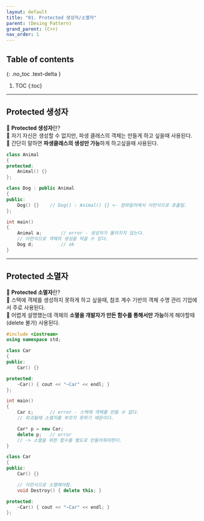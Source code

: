 ```yaml
---
layout: default
title: "01. Protected 생성자/소멸자"
parent: (Desing Pattern)
grand_parent: (C++)
nav_order: 1
---
```


## Table of contents
{: .no_toc .text-delta }

1. TOC
{:toc}

---

## Protected 생성자

🦄 **Protected 생성자**란?<br>
🦄 자기 자신은 생성할 수 없지만, 파생 클래스의 객체는 만들게 하고 싶을때 사용된다.<br>
🦄 간단히 말하면 **파생클래스의 생성만 가능**하게 하고싶을때 사용된다.

```cpp
class Animal
{
protected:
    Animal() {}
};

class Dog : public Animal
{
public:
    Dog() {}    // Dog() : Animal() {} <- 컴파일러에서 이런식으로 호출됨.
};

int main()
{
    Animal a;       // error - 생성자가 불러지지 않는다.
    // 이런식으로 객체의 생성을 막을 수 있다.
    Dog d;          // ok
}
```

---

## Protected 소멸자

🦄 **Protected 소멸자**란?<br>
🦄 스택에 객체를 생성하지 못하게 하고 싶을때, 참조 계수 기반의 객체 수명 관리 기업에서 주로 사용된다.<br>
🦄 어렵게 설명했는데 객체의 **소멸을 개발자가 만든 함수를 통해서만 가능**하게 해야할때(delete 불가) 사용된다.

```cpp
#include <iostream>
using namespace std;

class Car
{
public:
    Car() {}

protected:
    ~Car() { cout << "~Car" << endl; }
};

int main()
{
    Car c;      // error - 스택에 객체를 만들 수 없다.
    // 파괴될때 소멸자를 부르지 못하기 때문이다.

    Car* p = new Car;
    delete p;   // error
    // -> 소멸을 위한 함수를 별도로 만들어줘야한다.
}
```

```cpp
class Car
{
public:
    Car() {}

    // 이런식으로 소멸해야함.
    void Destroy() { delete this; }

protected:
    ~Car() { cout << "~Car" << endl; }
};
```